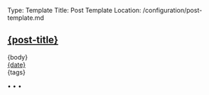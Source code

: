 Type: Template
Title: Post Template
Location: /configuration/post-template.md

<!-- Post Template from GitHub repo -->
<article>

<h1><a href="{permalink}">{post-title}</a></h1>
{body}
<aside class="post-info">
  <a href="{location}"><i class="fa-solid fa-clock"></i> {date}</a>
</aside>
<aside class="post-tags">
  {tags}
</aside>
</article>

<span class="divider">&bull; &bull; &bull;</span>
